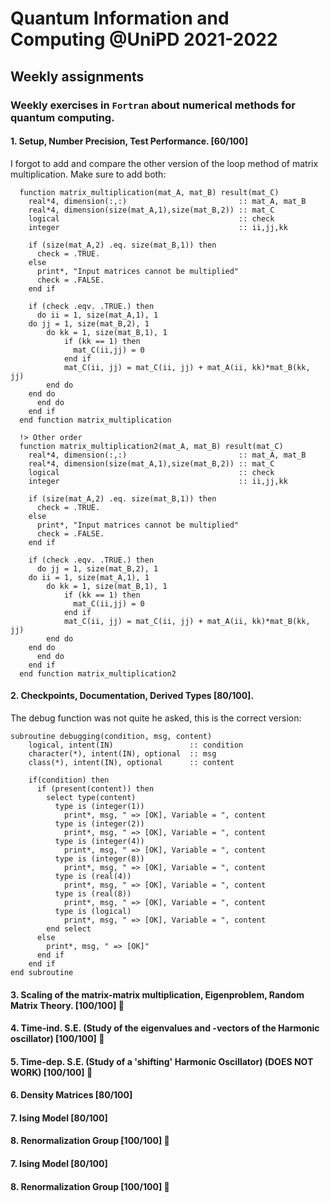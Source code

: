 # Quantum Information and Computing @UniPD 2021-2022
## Weekly assignments

### Weekly exercises in `Fortran` about numerical methods for quantum computing.
#### 1. Setup, Number Precision, Test Performance. [60/100]

I forgot to add and compare the other version of the loop method of matrix multiplication. 
Make sure to add both:
         
```Fortran          
  function matrix_multiplication(mat_A, mat_B) result(mat_C)
    real*4, dimension(:,:)                         :: mat_A, mat_B
    real*4, dimension(size(mat_A,1),size(mat_B,2)) :: mat_C
    logical                                        :: check
    integer                                        :: ii,jj,kk

    if (size(mat_A,2) .eq. size(mat_B,1)) then
      check = .TRUE.
    else
      print*, "Input matrices cannot be multiplied"
      check = .FALSE.
    end if
    
    if (check .eqv. .TRUE.) then
      do ii = 1, size(mat_A,1), 1
	do jj = 1, size(mat_B,2), 1
	    do kk = 1, size(mat_B,1), 1
	        if (kk == 1) then
	          mat_C(ii,jj) = 0
	        end if
	        mat_C(ii, jj) = mat_C(ii, jj) + mat_A(ii, kk)*mat_B(kk, jj)
	    end do
	end do
      end do
    end if
  end function matrix_multiplication

  !> Other order
  function matrix_multiplication2(mat_A, mat_B) result(mat_C)
    real*4, dimension(:,:)                         :: mat_A, mat_B
    real*4, dimension(size(mat_A,1),size(mat_B,2)) :: mat_C
    logical                                        :: check
    integer                                        :: ii,jj,kk

    if (size(mat_A,2) .eq. size(mat_B,1)) then
      check = .TRUE.
    else
      print*, "Input matrices cannot be multiplied"
      check = .FALSE.
    end if

    if (check .eqv. .TRUE.) then
      do jj = 1, size(mat_B,2), 1
	do ii = 1, size(mat_A,1), 1
	    do kk = 1, size(mat_B,1), 1
	        if (kk == 1) then
	          mat_C(ii,jj) = 0
	        end if
	        mat_C(ii, jj) = mat_C(ii, jj) + mat_A(ii, kk)*mat_B(kk, jj)
	    end do
	end do
      end do
    end if
  end function matrix_multiplication2
```
         
#### 2. Checkpoints, Documentation, Derived Types [80/100].
The debug function was not quite he asked, this is the correct version:

```Fortran
subroutine debugging(condition, msg, content)
    logical, intent(IN)                 :: condition
    character(*), intent(IN), optional  :: msg
    class(*), intent(IN), optional      :: content

    if(condition) then
      if (present(content)) then
        select type(content)
          type is (integer(1))
            print*, msg, " => [OK], Variable = ", content
          type is (integer(2))
            print*, msg, " => [OK], Variable = ", content
          type is (integer(4))
            print*, msg, " => [OK], Variable = ", content
          type is (integer(8))
            print*, msg, " => [OK], Variable = ", content
          type is (real(4))
            print*, msg, " => [OK], Variable = ", content
          type is (real(8))
            print*, msg, " => [OK], Variable = ", content
          type is (logical)
            print*, msg, " => [OK], Variable = ", content
        end select
      else
        print*, msg, " => [OK]"
      end if
    end if
end subroutine
```
#### 3. Scaling of the matrix-matrix multiplication, Eigenproblem, Random Matrix Theory. [100/100] :star2:

#### 4. Time-ind. S.E. (Study of the eigenvalues and -vectors of the Harmonic oscillator) [100/100] :star2:

#### 5. Time-dep. S.E. (Study of a 'shifting' Harmonic Oscillator) (DOES NOT WORK) [100/100] :star2:

#### 6. Density Matrices [80/100]

#### 7. Ising Model [80/100]

#### 8. Renormalization Group [100/100] :star2:

#### 7. Ising Model [80/100]

#### 8. Renormalization Group [100/100] :star2:

